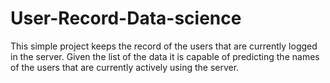 # User-Record-Data-science

This simple project keeps the record of the users that are currently logged in the server. Given the list of the data it is capable of predicting the names of the users that are currently actively using the server. 

